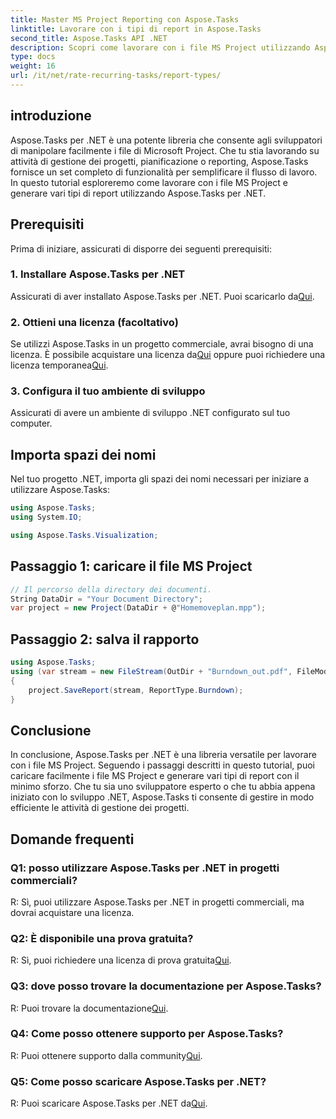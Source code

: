 ```yaml
---
title: Master MS Project Reporting con Aspose.Tasks
linktitle: Lavorare con i tipi di report in Aspose.Tasks
second_title: Aspose.Tasks API .NET
description: Scopri come lavorare con i file MS Project utilizzando Aspose.Tasks per .NET. Genera vari tipi di report senza sforzo.
type: docs
weight: 16
url: /it/net/rate-recurring-tasks/report-types/
---
```

## introduzione
Aspose.Tasks per .NET è una potente libreria che consente agli sviluppatori di manipolare facilmente i file di Microsoft Project. Che tu stia lavorando su attività di gestione dei progetti, pianificazione o reporting, Aspose.Tasks fornisce un set completo di funzionalità per semplificare il flusso di lavoro. In questo tutorial esploreremo come lavorare con i file MS Project e generare vari tipi di report utilizzando Aspose.Tasks per .NET.
## Prerequisiti
Prima di iniziare, assicurati di disporre dei seguenti prerequisiti:
### 1. Installare Aspose.Tasks per .NET
Assicurati di aver installato Aspose.Tasks per .NET. Puoi scaricarlo da[Qui](https://releases.aspose.com/tasks/net/).
### 2. Ottieni una licenza (facoltativo)
 Se utilizzi Aspose.Tasks in un progetto commerciale, avrai bisogno di una licenza. È possibile acquistare una licenza da[Qui](https://purchase.aspose.com/buy) oppure puoi richiedere una licenza temporanea[Qui](https://purchase.aspose.com/temporary-license/).
### 3. Configura il tuo ambiente di sviluppo
Assicurati di avere un ambiente di sviluppo .NET configurato sul tuo computer.

## Importa spazi dei nomi
Nel tuo progetto .NET, importa gli spazi dei nomi necessari per iniziare a utilizzare Aspose.Tasks:
```csharp
using Aspose.Tasks;
using System.IO;

using Aspose.Tasks.Visualization;
```

## Passaggio 1: caricare il file MS Project
```csharp
// Il percorso della directory dei documenti.
String DataDir = "Your Document Directory";
var project = new Project(DataDir + @"Homemoveplan.mpp");
```
## Passaggio 2: salva il rapporto
```csharp
using Aspose.Tasks;
using (var stream = new FileStream(OutDir + "Burndown_out.pdf", FileMode.Create))
{
    project.SaveReport(stream, ReportType.Burndown);
}
```

## Conclusione
In conclusione, Aspose.Tasks per .NET è una libreria versatile per lavorare con i file MS Project. Seguendo i passaggi descritti in questo tutorial, puoi caricare facilmente i file MS Project e generare vari tipi di report con il minimo sforzo. Che tu sia uno sviluppatore esperto o che tu abbia appena iniziato con lo sviluppo .NET, Aspose.Tasks ti consente di gestire in modo efficiente le attività di gestione dei progetti.
## Domande frequenti
### Q1: posso utilizzare Aspose.Tasks per .NET in progetti commerciali?
R: Sì, puoi utilizzare Aspose.Tasks per .NET in progetti commerciali, ma dovrai acquistare una licenza.
### Q2: È disponibile una prova gratuita?
 R: Sì, puoi richiedere una licenza di prova gratuita[Qui](https://releases.aspose.com/tasks/net/).
### Q3: dove posso trovare la documentazione per Aspose.Tasks?
 R: Puoi trovare la documentazione[Qui](https://reference.aspose.com/tasks/net/).
### Q4: Come posso ottenere supporto per Aspose.Tasks?
 R: Puoi ottenere supporto dalla community[Qui](https://forum.aspose.com/c/tasks/15).
### Q5: Come posso scaricare Aspose.Tasks per .NET?
 R: Puoi scaricare Aspose.Tasks per .NET da[Qui](https://releases.aspose.com/tasks/net/).